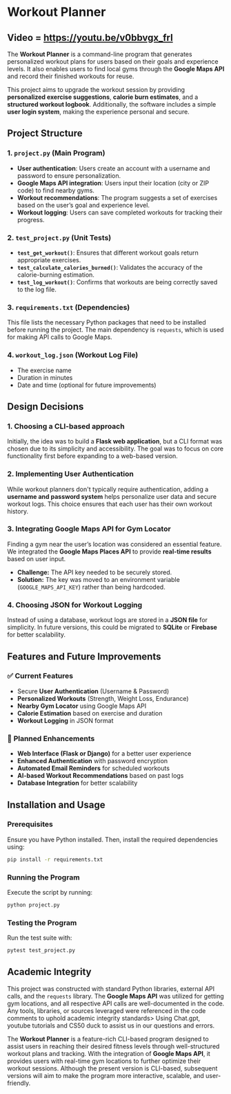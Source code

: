 # Workout Planner
## Video = https://youtu.be/v0bbvgx_frI 

The **Workout Planner** is a command-line program that generates personalized workout plans for users based on their goals and experience levels. It also enables users to find local gyms through the **Google Maps API** and record their finished workouts for reuse.

This project aims to upgrade the workout session by providing **personalized exercise suggestions**, **calorie burn estimates**, and a **structured workout logbook**. Additionally, the software includes a simple **user login system**, making the experience personal and secure.

## Project Structure

### **1. `project.py` (Main Program)**
- **User authentication**: Users create an account with a username and password to ensure personalization.
- **Google Maps API integration**: Users input their location (city or ZIP code) to find nearby gyms.
- **Workout recommendations**: The program suggests a set of exercises based on the user’s goal and experience level.
- **Workout logging**: Users can save completed workouts for tracking their progress.

### **2. `test_project.py` (Unit Tests)**
- **`test_get_workout()`**: Ensures that different workout goals return appropriate exercises.
- **`test_calculate_calories_burned()`**: Validates the accuracy of the calorie-burning estimation.
- **`test_log_workout()`**: Confirms that workouts are being correctly saved to the log file.

### **3. `requirements.txt` (Dependencies)**
This file lists the necessary Python packages that need to be installed before running the project. The main dependency is `requests`, which is used for making API calls to Google Maps.

### **4. `workout_log.json` (Workout Log File)**
- The exercise name
- Duration in minutes
- Date and time (optional for future improvements)

## Design Decisions

### **1. Choosing a CLI-based approach**
Initially, the idea was to build a **Flask web application**, but a CLI format was chosen due to its simplicity and accessibility. The goal was to focus on core functionality first before expanding to a web-based version.

### **2. Implementing User Authentication**
While workout planners don't typically require authentication, adding a **username and password system** helps personalize user data and secure workout logs. This choice ensures that each user has their own workout history.

### **3. Integrating Google Maps API for Gym Locator**
Finding a gym near the user’s location was considered an essential feature. We integrated the **Google Maps Places API** to provide **real-time results** based on user input.

- **Challenge:** The API key needed to be securely stored.
- **Solution:** The key was moved to an environment variable (`GOOGLE_MAPS_API_KEY`) rather than being hardcoded.

### **4. Choosing JSON for Workout Logging**
Instead of using a database, workout logs are stored in a **JSON file** for simplicity. In future versions, this could be migrated to **SQLite** or **Firebase** for better scalability.

## Features and Future Improvements

### ✅ **Current Features**
- Secure **User Authentication** (Username & Password)
- **Personalized Workouts** (Strength, Weight Loss, Endurance)
- **Nearby Gym Locator** using Google Maps API
- **Calorie Estimation** based on exercise and duration
- **Workout Logging** in JSON format

### 🚀 **Planned Enhancements**
- **Web Interface (Flask or Django)** for a better user experience
- **Enhanced Authentication** with password encryption
- **Automated Email Reminders** for scheduled workouts
- **AI-based Workout Recommendations** based on past logs
- **Database Integration** for better scalability

## Installation and Usage
### **Prerequisites**
Ensure you have Python installed. Then, install the required dependencies using:
```bash
pip install -r requirements.txt
```

### **Running the Program**
Execute the script by running:
```bash
python project.py
```

### **Testing the Program**
Run the test suite with:
```bash
pytest test_project.py
```

## Academic Integrity

This project was constructed with standard Python libraries, external API calls, and the `requests` library. The **Google Maps API** was utilized for getting gym locations, and all respective API calls are well-documented in the code. Any tools, libraries, or sources leveraged were referenced in the code comments to uphold academic integrity standards> Using Chat.gpt, youtube tutorials and CS50 duck to assist us in our questions and errors.


The **Workout Planner** is a feature-rich CLI-based program designed to assist users in reaching their desired fitness levels through well-structured workout plans and tracking. With the integration of **Google Maps API**, it provides users with real-time gym locations to further optimize their workout sessions. Although the present version is CLI-based, subsequent versions will aim to make the program more interactive, scalable, and user-friendly.


